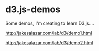 d3.js-demos
===========

Some demos, I'm creating to learn D3.js....

http://jakesalazar.com/lab/d3/demo1.html

http://jakesalazar.com/lab/d3/demo2.html
